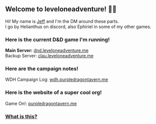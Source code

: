 ## Welcome to leveloneadventure! 🧙‍♂️

Hi! My name is [Jeff](https://www.youtube.com/watch?v=AfIOBLr1NDU) and I'm the DM around these parts.  
I go by Helianthus on discord, also Ephiriel in some of my other games.

### Here is the current D&D game I'm running!

**Main Server:** [dnd.leveloneadventure.me](https://dnd.leveloneadventure.me/)  
Backup Server: [clau.leveloneadventure.me](https://clau.leveloneadventure.me/)

### Here are the campaign notes!
WDH Campaign Log: [wdh.purpledragontavern.me](https://wdh.purpledragontavern.me/campaign)

### Here is the website of a super cool org!
Game On!: [purpledragontavern.me](https://purpledragontavern.me/about)

### [What is this?](https://leveloneadventure.me/about)
